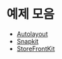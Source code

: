 # 예제 모음
- [Autolayout](https://github.com/JiHoonAHN/TIL/blob/main/%20swift/Study%20Swift/Explanation/autoLayout.md)
- [Snapkit](https://github.com/JiHoonAHN/TIL/blob/main/%20swift/Study%20Swift/Explanation/snapkit.md)
- [StoreFrontKit](https://github.com/JiHoonAHN/TIL/blob/main/%20swift/Study%20Swift/Explanation/storeFrontKit.md)
